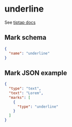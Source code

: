 # underline

See [tiptap docs](https://tiptap.dev/api/marks/underline)

## Mark schema

```json
{
  "name": "underline"
}
```

## Mark JSON example

```json
{
  "type": "text",
  "text": "Lorem",
  "marks": [
    {
      "type": "underline"
    }
  ]
}
```
